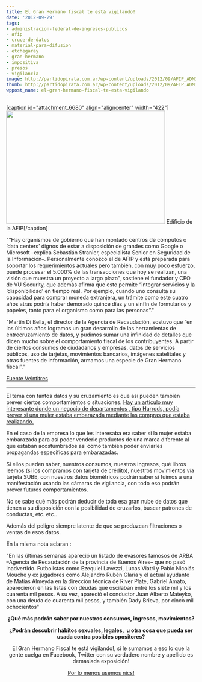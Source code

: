 ```yaml
---
title: El Gran Hermano fiscal te está vigilando!
date: '2012-09-29'
tags:
- administracion-federal-de-ingresos-publicos
- afip
- cruce-de-datos
- material-para-difusion
- etchegaray
- gran-hermano
- impositiva
- presos
- vigilancia
image: http://partidopirata.com.ar/wp-content/uploads/2012/09/AFIP_ADMINISTRACION_FEDERAL_DE_INGRESOS_PUBLICOS_WEB_00.jpg
thumb: http://partidopirata.com.ar/wp-content/uploads/2012/09/AFIP_ADMINISTRACION_FEDERAL_DE_INGRESOS_PUBLICOS_WEB_00-150x150.jpg
wppost_name: el-gran-hermano-fiscal-te-esta-vigilando
---
```


[caption id="attachment_6680" align="aligncenter" width="422"]<a href="http://partidopirata.com.ar/wp-content/uploads/2012/09/AFIP_ADMINISTRACION_FEDERAL_DE_INGRESOS_PUBLICOS_WEB_00.jpg"><img class="size-full wp-image-6680" title="AFIP_ADMINISTRACION_FEDERAL_DE_INGRESOS_PUBLICOS_WEB_00" src="http://partidopirata.com.ar/wp-content/uploads/2012/09/AFIP_ADMINISTRACION_FEDERAL_DE_INGRESOS_PUBLICOS_WEB_00.jpg" alt="" width="422" height="300" /></a> Edificio de la AFIP[/caption]

"“Hay organismos de gobierno que han montado centros de cómputos o ‘data centers’ dignos de estar a disposición de grandes como Google o Microsoft –explica Sebastián Stranier, especialista Senior en Seguridad de la Información–. Personalmente conozco el de AFIP y está preparada para soportar los requerimientos actuales pero también, con muy poco esfuerzo, puede procesar el 5.000% de las transacciones que hoy se realizan, una visión que muestra un proyecto a largo plazo”, sostiene el fundador y CEO de VU Security, que además afirma que esto permite “integrar servicios y la ‘disponibilidad’ en tiempo real. Por ejemplo, cuando uno consulta su capacidad para comprar moneda extranjera, un trámite como este cuatro años atrás podría haber demorado quince días y un sinfín de formularios y papeles, tanto para el organismo como para las personas”."

"Martín Di Bella, el director de la Agencia de Recaudación, sostuvo que “en los últimos años logramos un gran desarrollo de las herramientas de entrecruzamiento de datos, y pudimos sumar una infinidad de detalles que dicen mucho sobre el comportamiento fiscal de los contribuyentes. A partir de ciertos consumos de ciudadanos y empresas, datos de servicios públicos, uso de tarjetas, movimientos bancarios, imágenes satelitales y otras fuentes de información, armamos una especie de Gran Hermano fiscal”."

<a href="http://veintitres.infonews.com/nota-5390-portada-titulo.html" target="_blank">Fuente Veintitres</a>

<hr />

El tema con tantos datos y su cruzamiento es que así pueden también prever ciertos comportamientos o situaciones.
<a href="http://partidopirata.com.ar/5508/como-las-empresas-saben-tus-secretos">Hay un artículo muy interesante donde un negocio de departamentos , tipo Harrods, podía prever si una mujer estaba embarazada mediante las compras que estaba realizando.</a>

En el caso de la empresa lo que les interesaba era saber si la mujer estaba embarazada para así poder venderle productos de una marca diferente al que estaban acostumbrados así como también poder enviarles propagandas específicas para embarazadas.

Si ellos pueden saber, nuestros consumos, nuestros ingresos, qué libros leemos (si los compramos con tarjeta de crédito), nuestros movimientos vía tarjeta SUBE, con nuestros datos biométricos podrán saber si fuimos a una manifestación usando las cámaras de vigilancia, con todo eso podrán prever futuros comportamientos.

No se sabe qué más podrán deducir de toda esa gran nube de datos que tienen a su disposición con la posibilidad de cruzarlos, buscar patrones de conductas, etc. etc..

Además del peligro siempre latente de que se produzcan filtraciones o ventas de esos datos.

En la misma nota aclaran :

"En las últimas semanas apareció un listado de evasores famosos de ARBA –Agencia de Recaudación de la provincia de Buenos Aires– que no pasó inadvertido. Futbolistas como Ezequiel Lavezzi, Lucas Viatri y Pablo Nicolás Mouche y ex jugadores como Alejandro Rubén Glaría y el actual ayudante de Matías Almeyda en la dirección técnica de River Plate, Gabriel Amato, aparecieron en las listas con deudas que oscilaban entre los siete mil y los cuarenta mil pesos. A su vez, apareció el conductor Juan Alberto Mateyko, con una deuda de cuarenta mil pesos, y también Dady Brieva, por cinco mil ochocientos"
<p style="text-align: center;"><strong>¿Qué más podrán saber por nuestros consumos, ingresos, movimientos?</strong></p>
<p style="text-align: center;"><strong>¿Podrán descubrir hábitos sexuales, legales,  u otra cosa que pueda ser usada contra posibles opositores?</strong></p>
<p style="text-align: center;">El Gran Hermano Fiscal te está vigilando!, si le sumamos a eso lo que la gente cuelga en Facebook, Twitter con su verdadero nombre y apellido es demasiada exposición!</p>
<p style="text-align: center;"><a href="http://nicks.partidopirata.com.ar/">Por lo menos usemos nics!</a></p>
